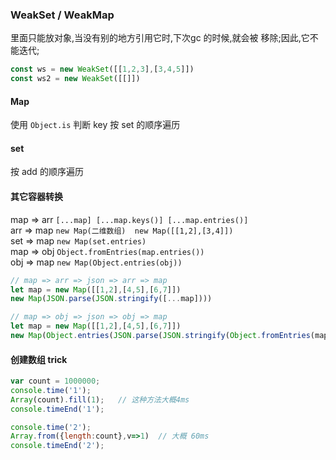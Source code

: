 
### WeakSet / WeakMap 
里面只能放对象,当没有别的地方引用它时,下次gc 的时候,就会被 移除;因此,它不能迭代;  
```js
const ws = new WeakSet([[1,2,3],[3,4,5]])
const ws2 = new WeakSet([[]])
```
#### Map
使用 `Object.is` 判断 key
按 set 的顺序遍历
#### set 
按 add 的顺序遍历
#### 其它容器转换
map => arr `[...map] [...map.keys()] [...map.entries()]`    
arr => map `new Map(二维数组)  new Map([[1,2],[3,4]])`   
set => map `new Map(set.entries)`  
map => obj   `Object.fromEntries(map.entries())`  
obj  => map  `new Map(Object.entries(obj))`

```js
// map => arr => json => arr => map
let map = new Map([[1,2],[4,5],[6,7]])
new Map(JSON.parse(JSON.stringify([...map])))

// map => obj => json => obj => map
let map = new Map([[1,2],[4,5],[6,7]])
new Map(Object.entries(JSON.parse(JSON.stringify(Object.fromEntries(map.entries())))))
```

#### 创建数组 trick
```js
var count = 1000000;
console.time('1');
Array(count).fill(1);   // 这种方法大概4ms
console.timeEnd('1');

console.time('2');
Array.from({length:count},v=>1)  // 大概 60ms
console.timeEnd('2');
```